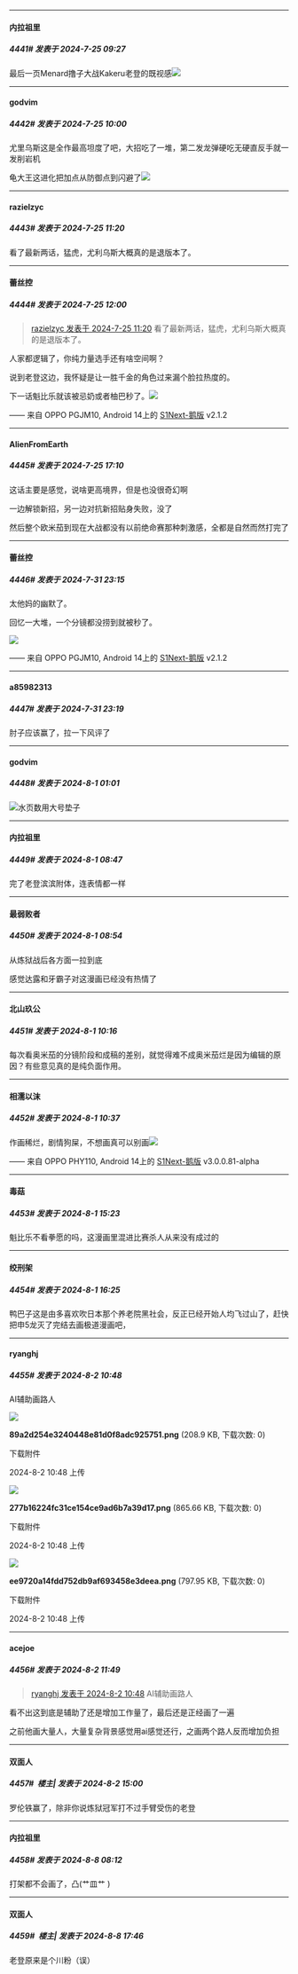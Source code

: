 ﻿*****

####  内拉祖里  
##### 4441#       发表于 2024-7-25 09:27

最后一页Menard撸子大战Kakeru老登的既视感<img src="https://static.saraba1st.com/image/smiley/face2017/037.png" referrerpolicy="no-referrer">


*****

####  godvim  
##### 4442#       发表于 2024-7-25 10:00

尤里乌斯这是全作最高坦度了吧，大招吃了一堆，第二发龙弹硬吃无硬直反手就一发削岩机

龟大王这进化把加点从防御点到闪避了<img src="https://static.saraba1st.com/image/smiley/face2017/004.gif" referrerpolicy="no-referrer">


*****

####  razielzyc  
##### 4443#       发表于 2024-7-25 11:20

看了最新两话，猛虎，尤利乌斯大概真的是退版本了。


*****

####  蕾丝控  
##### 4444#       发表于 2024-7-25 12:00

<blockquote><a href="httphttps://bbs.saraba1st.com/2b/forum.php?mod=redirect&amp;goto=findpost&amp;pid=65691108&amp;ptid=1804854" target="_blank">razielzyc 发表于 2024-7-25 11:20</a>
看了最新两话，猛虎，尤利乌斯大概真的是退版本了。</blockquote>
人家都逻辑了，你纯力量选手还有啥空间啊？

说到老登这边，我怀疑是让一胜千金的角色过来漏个脸拉热度的。

下一话魁比乐就该被忌奶或者柚巴秒了。<img src="https://static.saraba1st.com/image/smiley/face2017/037.png" referrerpolicy="no-referrer">

—— 来自 OPPO PGJM10, Android 14上的 [S1Next-鹅版](https://github.com/ykrank/S1-Next/releases) v2.1.2


*****

####  AlienFromEarth  
##### 4445#       发表于 2024-7-25 17:10

这话主要是感觉，说啥更高境界，但是也没很奇幻啊

一边解锁新招，另一边对抗新招贴身失败，没了

然后整个欧米茄到现在大战都没有以前绝命赛那种刺激感，全都是自然而然打完了

*****

####  蕾丝控  
##### 4446#       发表于 2024-7-31 23:15

太他妈的幽默了。

回忆一大堆，一个分镜都没捞到就被秒了。

<img src="https://static.saraba1st.com/image/smiley/face2017/037.png" referrerpolicy="no-referrer">

—— 来自 OPPO PGJM10, Android 14上的 [S1Next-鹅版](https://github.com/ykrank/S1-Next/releases) v2.1.2


*****

####  a85982313  
##### 4447#       发表于 2024-7-31 23:19

肘子应该赢了，拉一下风评了


*****

####  godvim  
##### 4448#       发表于 2024-8-1 01:01

<img src="https://static.saraba1st.com/image/smiley/face2017/004.gif" referrerpolicy="no-referrer">水页数用大号垫子


*****

####  内拉祖里  
##### 4449#       发表于 2024-8-1 08:47

完了老登滨滨附体，连表情都一样


*****

####  最弱败者  
##### 4450#       发表于 2024-8-1 08:54

从炼狱战后各方面一拉到底

感觉达露和牙霸子对这漫画已经没有热情了


*****

####  北山玖公  
##### 4451#       发表于 2024-8-1 10:16

每次看奥米茄的分镜阶段和成稿的差别，就觉得难不成奥米茄烂是因为编辑的原因？有些意见真的是纯负面作用。


*****

####  相濡以沫  
##### 4452#       发表于 2024-8-1 10:37

作画稀烂，剧情狗屎，不想画真可以别画<img src="https://static.saraba1st.com/image/smiley/face2017/001.png" referrerpolicy="no-referrer">

—— 来自 OPPO PHY110, Android 14上的 [S1Next-鹅版](https://github.com/ykrank/S1-Next/releases) v3.0.0.81-alpha


*****

####  毒菇  
##### 4453#       发表于 2024-8-1 15:23

魁比乐不看拳愿的吗，这漫画里混进比赛杀人从来没有成过的


*****

####  绞刑架  
##### 4454#       发表于 2024-8-1 16:25

鸭巴子这是由多喜欢吹日本那个养老院黑社会，反正已经开始人均飞过山了，赶快把申5龙灭了完结去画极道漫画吧，


*****

####  ryanghj  
##### 4455#       发表于 2024-8-2 10:48

AI辅助画路人

<img src="https://img.saraba1st.com/forum/202408/02/104805gkossmdse5bn7ise.png" referrerpolicy="no-referrer">

<strong>89a2d254e3240448e81d0f8adc925751.png</strong> (208.9 KB, 下载次数: 0)

下载附件

2024-8-2 10:48 上传

<img src="https://img.saraba1st.com/forum/202408/02/104812o3cq46a5aaljkaaa.png" referrerpolicy="no-referrer">

<strong>277b16224fc31ce154ce9ad6b7a39d17.png</strong> (865.66 KB, 下载次数: 0)

下载附件

2024-8-2 10:48 上传

<img src="https://img.saraba1st.com/forum/202408/02/104817gzd3nggwtsnkwwul.png" referrerpolicy="no-referrer">

<strong>ee9720a14fdd752db9af693458e3deea.png</strong> (797.95 KB, 下载次数: 0)

下载附件

2024-8-2 10:48 上传


*****

####  acejoe  
##### 4456#       发表于 2024-8-2 11:49

<blockquote><a href="httphttps://bbs.saraba1st.com/2b/forum.php?mod=redirect&amp;goto=findpost&amp;pid=65772594&amp;ptid=1804854" target="_blank">ryanghj 发表于 2024-8-2 10:48</a>
AI辅助画路人</blockquote>
看不出这到底是辅助了还是增加工作量了，最后还是正经画了一遍

之前他画大量人，大量复杂背景感觉用ai感觉还行，之画两个路人反而增加负担


*****

####  双面人  
##### 4457#         楼主| 发表于 2024-8-2 15:00

罗伦铁赢了，除非你说炼狱冠军打不过手臂受伤的老登

*****

####  内拉祖里  
##### 4458#       发表于 2024-8-8 08:12

打架都不会画了，凸(艹皿艹 )


*****

####  双面人  
##### 4459#         楼主| 发表于 2024-8-8 17:46

老登原来是个川粉（误）

